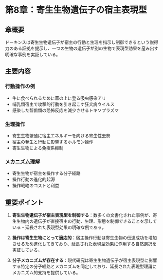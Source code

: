 # 第8章：寄生生物遺伝子の宿主表現型

## 章概要
ドーキンスは寄生生物遺伝子が宿主の行動と生理を指示し制御できるという説得力のある証拠を提示し、一つの生物の遺伝子が別の生物で表現型効果を産み出す明確な事例を実証している。

## 主要内容

### 行動操作の例
- 牛に食べられるために草の上に登る吸虫感染アリ
- 哺乳類宿主で攻撃的行動を引き起こす狂犬病ウイルス
- 感染した齧歯類の恐怖反応を減少させるトキソプラズマ

### 生理操作
- 寄生生物繁殖に宿主エネルギーを向ける寄生性去勢
- 宿主の発生と行動に影響するホルモン操作
- 寄生生物による免疫系抑制

### メカニズム理解
- 寄生生物が宿主を操作する分子経路
- 操作行動の進化的起源
- 操作戦略のコストと利益

## 重要ポイント

1. **寄生生物遺伝子が宿主表現型を制御する**：数多くの文書化された事例が、寄生生物内の遺伝子が直接宿主の行動、生理、形態を制御できることを示している - 延長された表現型効果の明確な例である。

2. **操作は寄生生物にとって適応的**：宿主操作行動は寄生生物の伝達成功を増加させるため進化してきており、延長された表現型効果に作用する自然選択を実証している。

3. **分子メカニズムが存在する**：現代研究は寄生生物遺伝子が宿主表現型に影響する特定の分子経路とメカニズムを同定しており、延長された表現型理論にメカニズム的支持を提供している。